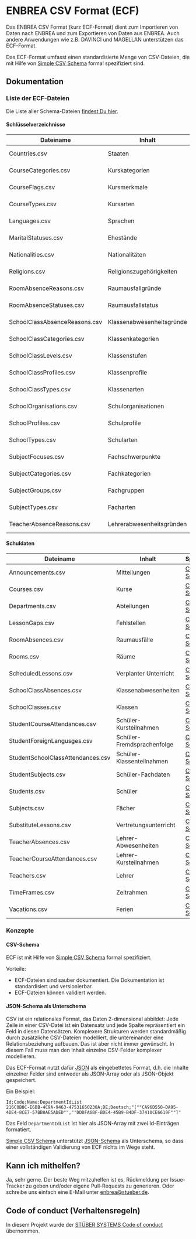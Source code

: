 # ENBREA CSV Format (ECF)

Das ENBREA CSV Format (kurz ECF-Format) dient zum Importieren von Daten nach ENBREA und zum Exportieren von Daten aus ENBREA. Auch andere Anwendungen wie z.B. DAVINCI und MAGELLAN unterstützen das ECF-Format.

Das ECF-Format umfasst einen standardisierte Menge von CSV-Dateien, die mit Hilfe von [Simple CSV Schema](https://github.com/simple-csv-schema/simple-csv-schema.spec) formal spezifiziert sind. 

## Dokumentation

### Liste der ECF-Dateien

Die Liste aller Schema-Dateien [findest Du hier](src).

#### Schlüsselverzeichnisse

Dateiname                         | Inhalt                          | Spezifikation
--------------------------------- | ------------------------------- | -------------
Countries.csv                     | Staaten                         | [CSV-Schema](src/ecf-countries.scsv.json)
CourseCategories.csv              | Kurskategorien                  | [CSV-Schema](src/ecf-catalog.scsv.json)
CourseFlags.csv                   | Kursmerkmale                    | [CSV-Schema](src/ecf-catalog.scsv.json)
CourseTypes.csv                   | Kursarten                       | [CSV-Schema](src/ecf-catalog.scsv.json)
Languages.csv                     | Sprachen                        | [CSV-Schema](src/ecf-languages.scsv.json)
MaritalStatuses.csv               | Ehestände                       | [CSV-Schema](src/ecf-catalog.scsv.json)
Nationalities.csv                 | Nationalitäten                  | [CSV-Schema](src/ecf-nationalities.scsv.json)
Religions.csv                     | Religionszugehörigkeiten        | [CSV-Schema](src/ecf-catalog.scsv.json)
RoomAbsenceReasons.csv            | Raumausfallgründe               | [CSV-Schema](src/ecf-catalog.scsv.json)
RoomAbsenceStatuses.csv           | Raumausfallstatus               | [CSV-Schema](src/ecf-catalog.scsv.json)
SchoolClassAbsenceReasons.csv     | Klassenabwesenheitsgründe       | [CSV-Schema](src/ecf-catalog.scsv.json)
SchoolClassCategories.csv         | Klassenkategorien               | [CSV-Schema](src/ecf-catalog.scsv.json)
SchoolClassLevels.csv             | Klassenstufen                   | [CSV-Schema](src/ecf-catalog.scsv.json)
SchoolClassProfiles.csv           | Klassenprofile                  | [CSV-Schema](src/ecf-catalog.scsv.json)
SchoolClassTypes.csv              | Klassenarten                    | [CSV-Schema](src/ecf-catalog.scsv.json)
SchoolOrganisations.csv           | Schulorganisationen             | [CSV-Schema](src/ecf-catalog.scsv.json)
SchoolProfiles.csv                | Schulprofile                    | [CSV-Schema](src/ecf-catalog.scsv.json)
SchoolTypes.csv                   | Schularten                      | [CSV-Schema](src/ecf-catalog.scsv.json)
SubjectFocuses.csv                | Fachschwerpunkte                | [CSV-Schema](src/ecf-catalog.scsv.json)
SubjectCategories.csv             | Fachkategorien                  | [CSV-Schema](src/ecf-subject-categories.scsv.json)
SubjectGroups.csv                 | Fachgruppen                     | [CSV-Schema](src/ecf-catalog.scsv.json)
SubjectTypes.csv                  | Facharten                       | [CSV-Schema](src/ecf-catalog.scsv.json)
TeacherAbsenceReasons.csv         | Lehrerabwesenheitsgründen       | [CSV-Schema](src/ecf-catalog.scsv.json)

#### Schuldaten

Dateiname                         | Inhalt                          | Spezifikation
--------------------------------- | ------------------------------- | -------------
Announcements.csv                 | Mitteilungen                    | [CSV-Schema](src/ecf-announcements.scsv.json)
Courses.csv                       | Kurse                           | [CSV-Schema](src/ecf-courses.scsv.json)
Departments.csv                   | Abteilungen                     | [CSV-Schema](src/ecf-departments.scsv.json)
LessonGaps.csv                    | Fehlstellen                     | [CSV-Schema](src/ecf-lesson-gaps.scsv.json)
RoomAbsences.csv                  | Raumausfälle                    | [CSV-Schema](src/ecf-room-absences.scsv.json)
Rooms.csv                         | Räume                           | [CSV-Schema](src/ecf-rooms.scsv.json)
ScheduledLessons.csv              | Verplanter Unterricht           | [CSV-Schema](src/ecf-scheduled-lessons.scsv.json)
SchoolClassAbsences.csv           | Klassenabwesenheiten            | [CSV-Schema](src/ecf-schoolclass-absences.scsv.json)
SchoolClasses.csv                 | Klassen                         | [CSV-Schema](src/ecf-schoolclasses.scsv.json)
StudentCourseAttendances.csv      | Schüler-Kursteilnahmen          | [CSV-Schema](src/ecf-student-course-attendances.scsv.json)
StudentForeignLangusges.csv       | Schüler-Fremdsprachenfolge      | [CSV-Schema](src/ecf-student-foreign-languages.scsv.json)
StudentSchoolClassAttendances.csv | Schüler-Klassenteilnahmen       | [CSV-Schema](src/ecf-student-schoolclass-attendances.scsv.json)
StudentSubjects.csv               | Schüler-Fachdaten               | [CSV-Schema](src/ecf-student-subjects.scsv.json)
Students.csv                      | Schüler                         | [CSV-Schema](src/ecf-students.scsv.json)
Subjects.csv                      | Fächer                          | [CSV-Schema](src/ecf-subjects.scsv.json)
SubstituteLessons.csv             | Vertretungsunterricht           | [CSV-Schema](src/ecf-substitute-lessons.scsv.json)
TeacherAbsences.csv               | Lehrer-Abwesenheiten            | [CSV-Schema](src/ecf-teacher-absences.scsv.json)
TeacherCourseAttendances.csv      | Lehrer-Kursteilnahmen           | [CSV-Schema](src/ecf-teacher-course-attendances.scsv.json)
Teachers.csv                      | Lehrer                          | [CSV-Schema](src/ecf-teachers.scsv.json)
TimeFrames.csv                    | Zeitrahmen                      | [CSV-Schema](src/ecf-timeframes.scsv.json)
Vacations.csv                     | Ferien                          | [CSV-Schema](src/ecf-vacations.scsv.json)

### Konzepte

#### CSV-Schema

ECF ist mit Hilfe von [Simple CSV Schema](https://github.com/simple-csv-schema/simple-csv-schema.spec) formal spezifiziert. 

Vorteile:

+ ECF-Dateien sind sauber dokumentiert. Die Dokumentation ist standardisiert und versionierbar.
+ ECF-Dateien können validiert werden.

#### JSON-Schema als Unterschema

CSV ist ein relationales Format, das Daten 2-dimensional abbildet: Jede Zeile in einer CSV-Datei ist ein Datensatz und jede Spalte repräsentiert ein Feld in diesen Datensätzen. Komplexere Strukturen werden standardmäßig durch zusätzliche CSV-Dateien modelliert, die untereinander eine Relationsbeziehung aufbauen. Das ist aber nicht immer gewünscht. In diesem Fall muss man den Inhalt einzelne CSV-Felder komplexer modellieren. 

Das ECF-Format nutzt dafür [JSON](https://www.json.org/json-de.html) als eingebettetes Format, d.h. die Inhalte einzelner Felder sind entweder als JSON-Array oder als JSON-Objekt gespeichert.

Ein Beispiel:

```
Id;Code;Name;DepartmentIdList
216C0B8C-E6BB-4C9A-9463-47531650238A;DE;Deutsch;"[""CA96D550-DA95-4DE4-8CE7-57BB8AE5ADED"",""DDDFA6BF-BDE4-45B9-B4DF-37410CE6619F""]"
```

Das Feld `DepartmentIdList` ist hier als JSON-Array mit zwei Id-Einträgen formatiert.

[Simple CSV Schema](https://github.com/simple-csv-schema/simple-csv-schema.spec) unterstützt [JSON-Schema](https://json-schema.org/) als Unterschema, so dass einer vollständigen Validierung von ECF nichts im Wege steht.

## Kann ich mithelfen?

Ja, sehr gerne. Der beste Weg mitzuhelfen ist es, Rückmeldung per Issue-Tracker zu geben und/oder eigene Pull-Requests zu generieren. Oder schreibe uns einfach eine E-Mail unter enbrea@stueber.de.

## Code of conduct (Verhaltensregeln)

In diesem Projekt wurde der [STÜBER SYSTEMS Code of conduct](https://www.stueber.de/code-of-conduct.php) übernommen.
